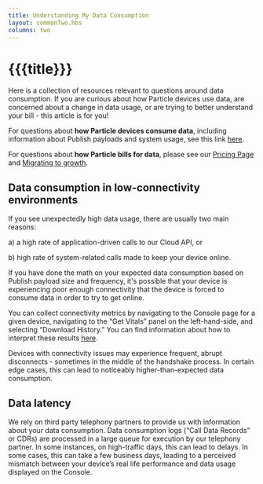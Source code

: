 ```yaml
---
title: Understanding My Data Consumption
layout: commonTwo.hbs
columns: two
---
```


# {{{title}}}
Here is a collection of resources relevant to questions around data consumption. If you are curious about how Particle devices use data, are concerned about a change in data usage, or are trying to better understand your bill - this article is for you!  
  
For questions about **how Particle devices consume data**, including information about Publish payloads and system usage, see this link [here](/getting-started/billing/cellular-data/#cellular-data-service-with-particle).

For questions about **how Particle bills for data**, please see our [Pricing Page](https://www.particle.io/pricing/) and [Migrating to growth](/getting-started/billing/migrating-to-growth/).  
  
## Data consumption in low-connectivity environments

If you see unexpectedly high data usage, there are usually two main reasons:  
  
a) a high rate of application-driven calls to our Cloud API, or 

b) high rate of system-related calls made to keep your device online.   
  
If you have done the math on your expected data consumption based on Publish payload size and frequency, it's possible that your device is experiencing poor enough connectivity that the device is forced to consume data in order to try to get online.

You can collect connectivity metrics by navigating to the Console page for a given device, navigating to the “Get Vitals” panel on the left-hand-side, and selecting “Download History.” You can find information about how to interpret these results [here](/troubleshooting/guides/device-management/repairing-product-device-keys/).

Devices with connectivity issues may experience frequent, abrupt disconnects - sometimes in the middle of the handshake process. In certain edge cases, this can lead to noticeably higher-than-expected data consumption. 

## Data latency

We rely on third party telephony partners to provide us with information about your data consumption. Data consumption logs (“Call Data Records” or CDRs) are processed in a large queue for execution by our telephony partner. In some instances, on high-traffic days, this can lead to delays. In some cases, this can take a few business days, leading to a perceived mismatch between your device’s real life performance and data usage displayed on the Console. 
